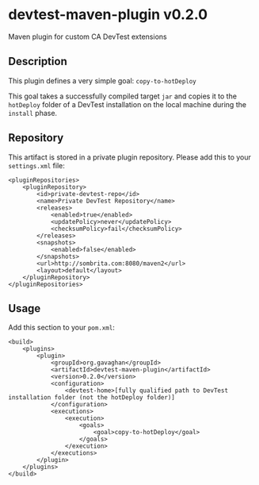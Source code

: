 # devtest-maven-plugin  v0.2.0
Maven plugin for custom CA DevTest extensions

## Description ##
This plugin defines a very simple goal: `copy-to-hotDeploy`

This goal takes a successfully compiled target `jar` and copies it to the `hotDeploy` folder of a DevTest installation on the local machine during the `install` phase.

## Repository ##
This artifact is stored in a private plugin repository.  Please add this to your `settings.xml` file:

	<pluginRepositories>
		<pluginRepository>
			<id>private-devtest-repo</id>
			<name>Private DevTest Repository</name>
			<releases>
				<enabled>true</enabled>
				<updatePolicy>never</updatePolicy>
				<checksumPolicy>fail</checksumPolicy>
			</releases>
			<snapshots>
				<enabled>false</enabled>
			</snapshots>
			<url>http://sombrita.com:8080/maven2</url>
			<layout>default</layout>
		</pluginRepository>
	</pluginRepositories>


## Usage ##
Add this section to your `pom.xml`:

    <build>
    	<plugins>
    		<plugin>
    			<groupId>org.gavaghan</groupId>
    			<artifactId>devtest-maven-plugin</artifactId>
    			<version>0.2.0</version>
    			<configuration>
    				<devtest-home>[fully qualified path to DevTest installation folder (not the hotDeploy folder)]
    			</configuration>
    			<executions>
    				<execution>
    					<goals>
    						<goal>copy-to-hotDeploy</goal>
    					</goals>
    				</execution>
    			</executions>
    		</plugin>
    	</plugins>
    </build>
    